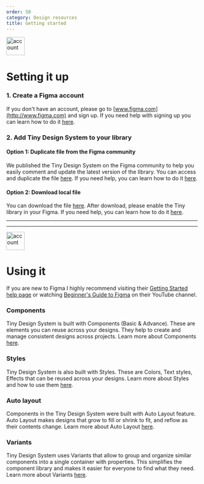 ```yaml
---
order: 50
category: Design resources
title: Getting started
---
```


<img class="img-basic" src="https://salt.tikicdn.com/ts/social/c2/bc/c5/4f02823afd77ccd272768c1578b077d9.png" alt="account" width="48px" />

# **Setting it up**

### **1. Create a Figma account**

If you don't have an account, please go to [www.figma.com](http://www.figma.com) and sign up. If you need help with signing up you can learn how to do it [here](https://help.figma.com/hc/en-us/articles/360039811114-Create-a-Figma-account).

### **2. Add Tiny Design System to your library**

#### Option 1: Duplicate file from the Figma community

We published the Tiny Design System on the Figma community to help you easily comment and update the latest version of the library. You can access and duplicate the file [here](https://www.figma.com/community/file/958198956095698455/Tiny-design-system). If you need help, you can learn how to do it [here](https://help.figma.com/hc/en-us/articles/360038510873-Use-files-from-the-Community).

#### Option 2: Download local file

You can download the file [here](https://miniapp.tiki.vn/docs/design/figma/download-en). After download, please enable the Tiny library in your Figma. If you need help, you can learn how to do it [here](https://help.figma.com/hc/en-us/articles/360038743434-Enable-libraries-in-drafts-teams-and-files).


---

---


<img class="img-basic" src="https://salt.tikicdn.com/ts/social/33/d9/57/c84a51d1456d498f181f9fdeed565a8f.png" alt="account" width="48px" />

# **Using it**

If you are new to Figma I highly recommend visiting their [Getting Started help page](https://help.figma.com/hc/en-us/categories/360002051613-Getting-Started) or watching [Beginner's Guide to Figma](https://www.youtube.com/watch?v=Cx2dkpBxst8&list=PLXDU_eVOJTx7QHLShNqIXL1Cgbxj7HlN4&ab_channel=Figma) on their YouTube channel.

### Components

Tiny Design System is built with Components (Basic & Advance). These are elements you can reuse across your designs. They help to create and manage consistent designs across projects. Learn more about Components [here](https://help.figma.com/hc/en-us/articles/360038662654-Guide-to-Components-in-Figma).

### Styles

Tiny Design System is also built with Styles. These are Colors, Text styles, Effects that can be reused across your designs. Learn more about Styles and how to use them [here](https://help.figma.com/hc/en-us/articles/360039238753-Styles-in-Figma).

### Auto layout

Components in the Tiny Design System were built with Auto Layout feature. Auto Layout makes designs that grow to fill or shrink to fit, and reflow as their contents change. Learn more about Auto Layout [here](https://help.figma.com/hc/en-us/articles/360040451373-Create-dynamic-designs-with-Auto-Layout).

### Variants

Tiny Design System uses Variants that allow to group and organize similar components into a single container with properties. This simplifies the component library and makes it easier for everyone to find what they need. Learn more about Variants [here](https://help.figma.com/hc/en-us/articles/360056440594-Create-and-use-variants).
